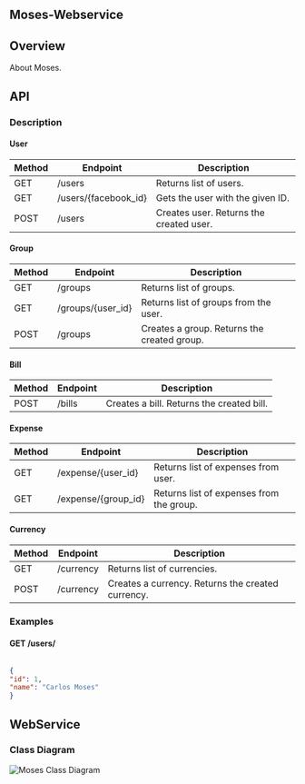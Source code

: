 ## Moses-Webservice

## Overview
About Moses.

## API
### Description

#### User

Method |          Endpoint       | Description
-------|-------------------------|-------------
GET    | /users                  | Returns list of users.
GET    | /users/{facebook_id}    | Gets the user with the given ID.
POST   | /users                  | Creates user. Returns the created user.

#### Group

Method |         Endpoint        | Description
-------|-------------------------|-------------
GET    | /groups                 | Returns list of groups.
GET    | /groups/{user_id}       | Returns list of groups from the user.
POST   | /groups                 | Creates a group. Returns the created group.

#### Bill

Method |         Endpoint        | Description
-------|-------------------------|-------------
POST   | /bills                  | Creates a bill. Returns the created bill.

#### Expense

Method |         Endpoint        | Description
-------|-------------------------|-------------
GET    | /expense/{user_id}      | Returns list of expenses from user.
GET    | /expense/{group_id}     | Returns list of expenses from the group.

#### Currency

Method |        Endpoint         | Description
-------|-------------------------|-------------
GET    | /currency               | Returns list of currencies.
POST   | /currency               | Creates a currency. Returns the created currency.

### Examples

#### GET /users/
```json

{
"id": 1,
"name": "Carlos Moses"
}
```

## WebService

### Class Diagram
![Moses Class Diagram](https://github.com/danielmapar/MosesWebservice/tree/master/documentation/MosesClassDiagram.png)
